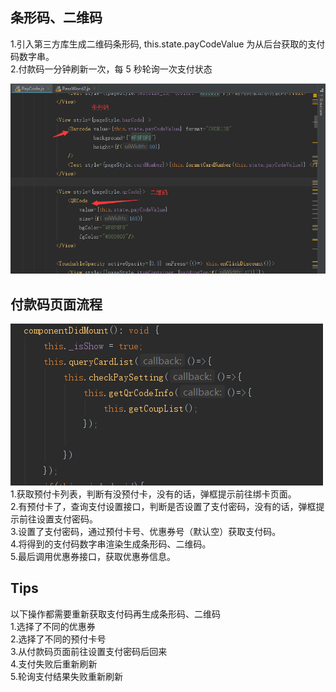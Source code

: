 ## 条形码、二维码
  1.引入第三方库生成二维码条形码, this.state.payCodeValue 为从后台获取的支付码数字串。  
  2.付款码一分钟刷新一次，每 5 秒轮询一次支付状态  

  ![image](uploads/80c6260e466d4b2f6c8d8dba472b9ce0/image.png)
  
## 付款码页面流程  
  ![image](uploads/01f72b8fa50c902a241ee1f46442ff09/image.png)    
  1.获取预付卡列表，判断有没预付卡，没有的话，弹框提示前往绑卡页面。   
  2.有预付卡了，查询支付设置接口，判断是否设置了支付密码，没有的话，弹框提示前往设置支付密码。  
  3.设置了支付密码，通过预付卡号、优惠券号（默认空）获取支付码。   
  4.将得到的支付码数字串渲染生成条形码、二维码。   
  5.最后调用优惠券接口，获取优惠券信息。   

## Tips
 以下操作都需要重新获取支付码再生成条形码、二维码  
 1.选择了不同的优惠券  
 2.选择了不同的预付卡号  
 3.从付款码页面前往设置支付密码后回来  
 4.支付失败后重新刷新   
 5.轮询支付结果失败重新刷新   
 

